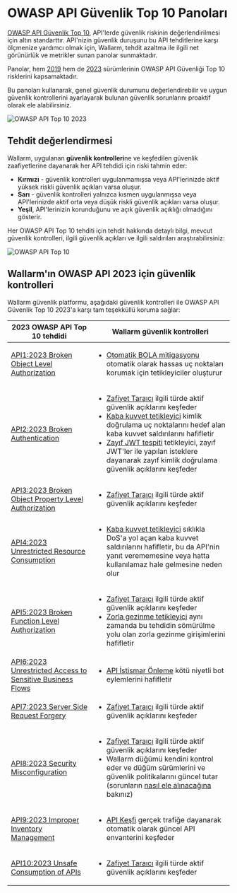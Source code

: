 # OWASP API Güvenlik Top 10 Panoları

[OWASP API Güvenlik Top 10](https://owasp.org/www-project-api-security/), API'lerde güvenlik riskinin değerlendirilmesi için altın standarttır. API'nizin güvenlik duruşunu bu API tehditlerine karşı ölçmenize yardımcı olmak için, Wallarm, tehdit azaltma ile ilgili net görünürlük ve metrikler sunan panolar sunmaktadır.

Panolar, hem [2019](https://owasp.org/API-Security/editions/2019/en/0x00-header/) hem de [2023](https://owasp.org/API-Security/editions/2023/en/0x00-header/) sürümlerinin OWASP API Güvenliği Top 10 risklerini kapsamaktadır.

Bu panoları kullanarak, genel güvenlik durumunu değerlendirebilir ve uygun güvenlik kontrollerini ayarlayarak bulunan güvenlik sorunlarını proaktif olarak ele alabilirsiniz.

![OWASP API Top 10 2023](../../images/user-guides/dashboard/owasp-api-top-ten-2023-dash.png)

## Tehdit değerlendirmesi

Wallarm, uygulanan **güvenlik kontrolleri**ne ve keşfedilen güvenlik zaafiyetlerine dayanarak her API tehdidi için riski tahmin eder:

* **Kırmızı** - güvenlik kontrolleri uygulanmamışsa veya API'lerinizde aktif yüksek riskli güvenlik açıkları varsa oluşur.
* **Sarı** - güvenlik kontrolleri yalnızca kısmen uygulanmışsa veya API'lerinizde aktif orta veya düşük riskli güvenlik açıkları varsa oluşur.
* **Yeşil**, API'lerinizin korunduğunu ve açık güvenlik açıklığı olmadığını gösterir.

Her OWASP API Top 10 tehditi için tehdit hakkında detaylı bilgi, mevcut güvenlik kontrolleri, ilgili güvenlik açıkları ve ilgili saldırıları araştırabilirsiniz:

![OWASP API Top 10](../../images/user-guides/dashboard/owasp-api-top-ten-2023-dash-details.png)

## Wallarm'ın OWASP API 2023 için güvenlik kontrolleri

Wallarm güvenlik platformu, aşağıdaki güvenlik kontrolleri ile OWASP API Güvenlik Top 10 2023'a karşı tam teşekküllü koruma sağlar:

| 2023 OWASP API Top 10 tehdidi | Wallarm güvenlik kontrolleri |
| ----------------------- | ------------------------ |
| [API1:2023 Broken Object Level Authorization](https://github.com/OWASP/API-Security/blob/master/editions/2023/en/0xa1-broken-object-level-authorization.md) | <ul><li>[Otomatik BOLA mitigasyonu](../../admin-en/configuration-guides/protecting-against-bola.md#automatic-bola-protection-for-endpoints-discovered-by-api-discovery) otomatik olarak hassas uç noktaları korumak için tetikleyiciler oluşturur</li></ul> |
| [API2:2023 Broken Authentication](https://github.com/OWASP/API-Security/blob/master/editions/2023/en/0xa2-broken-authentication.md) | <ul><li>[Zafiyet Taraıcı](../../about-wallarm/detecting-vulnerabilities.md#vulnerability-scanner) ilgili türde aktif güvenlik açıklarını keşfeder</li><li>[Kaba kuvvet tetikleyici](../../admin-en/configuration-guides/protecting-against-bruteforce.md) kimlik doğrulama uç noktalarını hedef alan kaba kuvvet saldırılarını hafifletir</li><li>[Zayıf JWT tespiti](../triggers/trigger-examples.md#detect-weak-jwts) tetikleyici, zayıf JWT'ler ile yapılan isteklere dayanarak zayıf kimlik doğrulama güvenlik açıklarını keşfeder</li></ul> |
| [API3:2023 Broken Object Property Level Authorization](https://github.com/OWASP/API-Security/blob/master/editions/2023/en/0xa3-broken-object-property-level-authorization.md) | <ul><li>[Zafiyet Taraıcı](../../about-wallarm/detecting-vulnerabilities.md#vulnerability-scanner) ilgili türde aktif güvenlik açıklarını keşfeder</li></ul> |
| [API4:2023 Unrestricted Resource Consumption](https://github.com/OWASP/API-Security/blob/master/editions/2023/en/0xa4-unrestricted-resource-consumption.md) | <ul><li>[Kaba kuvvet tetikleyici](../../admin-en/configuration-guides/protecting-against-bruteforce.md) sıklıkla DoS'a yol açan kaba kuvvet saldırılarını hafifletir, bu da API'nin yanıt verememesine veya hatta kullanılamaz hale gelmesine neden olur</li></ul> |
| [API5:2023 Broken Function Level Authorization](https://github.com/OWASP/API-Security/blob/master/editions/2023/en/0xa5-broken-function-level-authorization.md) | <ul><li>[Zafiyet Taraıcı](../../about-wallarm/detecting-vulnerabilities.md#vulnerability-scanner) ilgili türde aktif güvenlik açıklarını keşfeder</li><li>[Zorla gezinme tetikleyici](../../admin-en/configuration-guides/protecting-against-bruteforce.md) aynı zamanda bu tehdidin sömürülme yolu olan zorla gezinme girişimlerini hafifletir</li></ul> |
| [API6:2023 Unrestricted Access to Sensitive Business Flows](https://github.com/OWASP/API-Security/blob/master/editions/2023/en/0xa6-unrestricted-access-to-sensitive-business-flows.md) | <ul><li>[API İstismar Önleme](../../api-abuse-prevention/overview.md) kötü niyetli bot eylemlerini hafifletir</li></ul> |
| [API7:2023 Server Side Request Forgery](https://github.com/OWASP/API-Security/blob/master/editions/2023/en/0xa7-server-side-request-forgery.md) | <ul><li>[Zafiyet Taraıcı](../../about-wallarm/detecting-vulnerabilities.md#vulnerability-scanner) ilgili türde aktif güvenlik açıklarını keşfeder</li></ul> |
| [API8:2023 Security Misconfiguration](https://github.com/OWASP/API-Security/blob/master/editions/2023/en/0xa8-security-misconfiguration.md) | <ul><li>[Zafiyet Taraıcı](../../about-wallarm/detecting-vulnerabilities.md#vulnerability-scanner) ilgili türde aktif güvenlik açıklarını keşfeder</li><li>Wallarm düğümü kendini kontrol eder ve düğüm sürümlerini ve güvenlik politikalarını güncel tutar (sorunların [nasıl ele alınacağına](../../faq/node-issues-on-owasp-dashboards.md) bakınız)</li></ul> |
| [API9:2023 Improper Inventory Management](https://github.com/OWASP/API-Security/blob/master/editions/2023/en/0xa9-improper-inventory-management.md) | <ul><li>[API Keşfi](../../about-wallarm/api-discovery.md) gerçek trafiğe dayanarak otomatik olarak güncel API envanterini keşfeder</li></ul> |
| [API10:2023 Unsafe Consumption of APIs](https://github.com/OWASP/API-Security/blob/master/editions/2023/en/0xaa-unsafe-consumption-of-apis.md) | <ul><li>[Zafiyet Taraıcı](../../about-wallarm/detecting-vulnerabilities.md#vulnerability-scanner) ilgili türde aktif güvenlik açıklarını keşfeder</li></ul> |
